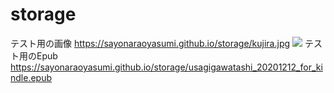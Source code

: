 # storage
テスト用の画像
https://sayonaraoyasumi.github.io/storage/kujira.jpg
<img src="https://sayonaraoyasumi.github.io/storage/kujira.jpg" />
テスト用のEpub
<a href="https://sayonaraoyasumi.github.io/storage/usagigawatashi_20201212_for_kindle.epub">https://sayonaraoyasumi.github.io/storage/usagigawatashi_20201212_for_kindle.epub</a>
